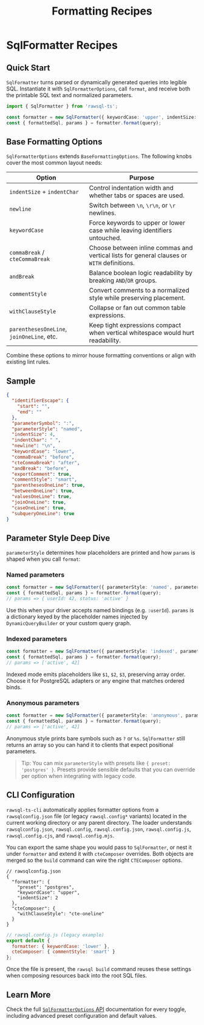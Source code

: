 ﻿---
title: Formatting Recipes
outline: deep
---

# SqlFormatter Recipes

## Quick Start

`SqlFormatter` turns parsed or dynamically generated queries into legible SQL. Instantiate it with `SqlFormatterOptions`, call `format`, and receive both the printable SQL text and normalized parameters.

```typescript
import { SqlFormatter } from 'rawsql-ts';

const formatter = new SqlFormatter({ keywordCase: 'upper', indentSize: 4 });
const { formattedSql, params } = formatter.format(query);
```

## Base Formatting Options

`SqlFormatterOptions` extends `BaseFormattingOptions`. The following knobs cover the most common layout needs:

| Option | Purpose |
| --- | --- |
| `indentSize` + `indentChar` | Control indentation width and whether tabs or spaces are used. |
| `newline` | Switch between `\n`, `\r\n`, or `\r` newlines. |
| `keywordCase` | Force keywords to upper or lower case while leaving identifiers untouched. |
| `commaBreak` / `cteCommaBreak` | Choose between inline commas and vertical lists for general clauses or `WITH` definitions. |
| `andBreak` | Balance boolean logic readability by breaking `AND`/`OR` groups. |
| `commentStyle` | Convert comments to a normalized style while preserving placement. |
| `withClauseStyle` | Collapse or fan out common table expressions. |
| `parenthesesOneLine`, `joinOneLine`, etc. | Keep tight expressions compact when vertical whitespace would hurt readability. |

Combine these options to mirror house formatting conventions or align with existing lint rules.

## Sample

```json
{
  "identifierEscape": {
    "start": "",
    "end": ""
  },
  "parameterSymbol": ":",
  "parameterStyle": "named",
  "indentSize": 4,
  "indentChar": " ",
  "newline": "\n",
  "keywordCase": "lower",
  "commaBreak": "before",
  "cteCommaBreak": "after",
  "andBreak": "before",
  "exportComment": true,
  "commentStyle": "smart",
  "parenthesesOneLine": true,
  "betweenOneLine": true,
  "valuesOneLine": true,
  "joinOneLine": true,
  "caseOneLine": true,
  "subqueryOneLine": true
}
```

## Parameter Style Deep Dive

`parameterStyle` determines how placeholders are printed and how `params` is shaped when you call `format`:

### Named parameters

```typescript
const formatter = new SqlFormatter({ parameterStyle: 'named', parameterSymbol: ':' });
const { formattedSql, params } = formatter.format(query);
// params => { userId: 42, status: 'active' }
```

Use this when your driver accepts named bindings (e.g. `:userId`). `params` is a dictionary keyed by the placeholder names injected by `DynamicQueryBuilder` or your custom query graph.

### Indexed parameters

```typescript
const formatter = new SqlFormatter({ parameterStyle: 'indexed', parameterSymbol: '$' });
const { formattedSql, params } = formatter.format(query);
// params => ['active', 42]
```

Indexed mode emits placeholders like `$1`, `$2`, `$3`, preserving array order. Choose it for PostgreSQL adapters or any engine that matches ordered binds.

### Anonymous parameters

```typescript
const formatter = new SqlFormatter({ parameterStyle: 'anonymous', parameterSymbol: '?' });
const { formattedSql, params } = formatter.format(query);
// params => ['active', 42]
```

Anonymous style prints bare symbols such as `?` or `%s`. `SqlFormatter` still returns an array so you can hand it to clients that expect positional parameters.

> Tip: You can mix `parameterStyle` with presets like `{ preset: 'postgres' }`. Presets provide sensible defaults that you can override per option when integrating with legacy code.

## CLI Configuration

`rawsql-ts-cli` automatically applies formatter options from a `rawsqlconfig.json` file (or legacy `rawsql.config*` variants) located in the current working directory or any parent directory. The loader understands `rawsqlconfig.json`, `rawsql.config`, `rawsql.config.json`, `rawsql.config.js`, `rawsql.config.cjs`, and `rawsql.config.mjs`.

You can export the same shape you would pass to `SqlFormatter`, or nest it under `formatter` and extend it with `cteComposer` overrides. Both objects are merged so the `build` command can wire the right `CTEComposer` options.

```jsonc
// rawsqlconfig.json
{
  "formatter": {
    "preset": "postgres",
    "keywordCase": "upper",
    "indentSize": 2
  },
  "cteComposer": {
    "withClauseStyle": "cte-oneline"
  }
}
```

```js
// rawsql.config.js (legacy example)
export default {
  formatter: { keywordCase: 'lower' },
  cteComposer: { commentStyle: 'smart' }
};
```

Once the file is present, the `rawsql build` command reuses these settings when composing resources back into the root SQL files.

## Learn More

Check the full [`SqlFormatterOptions` API](../api/interfaces/SqlFormatterOptions.md) documentation for every toggle, including advanced preset configuration and default values.

